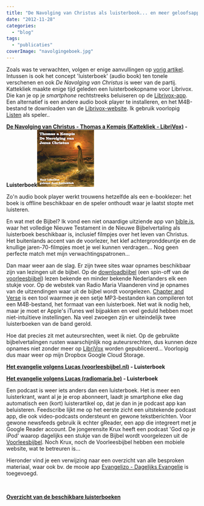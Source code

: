 ```yaml
---
title: "De Navolging van Christus als luisterbook... en meer geloofsapps"
date: "2012-11-28"
categories: 
  - "blog"
tags: 
  - "publicaties"
coverImage: "navolgingeboek.jpg"
---
```


Zoals was te verwachten, volgen er enige aanvullingen op [vorig artikel](/2012/11/25/de-navolging-van-christus-als-e-boek/). Intussen is ook het concept 'luisterboek' (audio book) ten tonele verschenen en ook _De Navolging van Christus_ is weer van de partij. Kattekliek maakte enige tijd geleden een luisterboekopname voor Librivox. Die kan je op je _smartphone_ rechtstreeks beluiseren op de [Librivox-app](https://play.google.com/store/apps/details?id=biz.bookdesign.librivox.pro). Een alternatief is een andere audio book player te installeren, en het M4B-bestand te downloaden van de [Librivox-website](http://librivox.org/de-navolging-van-christus-by-thomas-a-kempis/). Ik gebruik voorlopig [Listen](https://play.google.com/store/apps/details?id=com.acmeandroid.listen) als speler..

**[De Navolging van Christus - Thomas a Kempis (Kattekliek - LibriVox)](http://www.archive.org/download/LibrivoxM4bCollectionAudiobooks_8/DeNavolgingVanJezusChristus.m4b) - Luisterboek![](images/navolging_1011_thumb.jpg "De Navolging van Christus")**

Zo'n audio book player werkt trouwens hetzelfde als een e-booklezer: het boek is offline beschikbaar en de speler onthoudt waar je laatst stopte met luisteren.

En wat met de Bijbel? Ik vond een niet onaardige uitziende app van [bible.is](http://bible.is/), waar het volledige Nieuwe Testament in de Nieuwe Bijbelvertaling als luisterboek beschikbaar is, inclusief filmpjes over het leven van Christus. Het buitenlands accent van de voorlezer, het klef achtergronddeuntje en de knullige jaren-70-filmpjes moet je wel kunnen verdragen... Nog geen perfecte match met mijn verwachtingspatronen...

Dan maar weer aan de slag. Er zijn twee sites waar opnames beschikbaar zijn van lezingen uit de bijbel. Op de [downloadbijbel](http://www.downloadbijbel.nl/) (een spin-off van de [voorleesbijbel](http://www.voorleesbijbel.nl/)) lezen bekende en minder bekende Nederlanders elk een stukje voor. Op de webstek van Radio Maria Vlaanderen vind je opnames van de uitzendingen waar uit de bijbel wordt voorgelezen. [Chapter and Verse](http://lodensoftware.com/chapter-and-verse/) is een tool waarmee je een setje MP3-bestanden kan compileren tot een M4B-bestand, het formaat van een luisterboek. Net wat ik nodig heb, maar je moet er Apple's iTunes wel bijpakken en veel geduld hebben moet niet-intuïtieve instellingen. Na veel zwoegen zijn er uiteindelijk twee luisterboeken van de band gerold.

Hoe dat precies zit met auteursrechten, weet ik niet. Op de gebruikte bijbelvertalingen rusten waarschijnlijk nog auteursrechten, dus kunnen deze opnames niet zonder meer op [LibriVox](https://forum.librivox.org/viewtopic.php?f=18&t=881&sid=f3852dccfe8ed5efa5bb2f32c8b9e403) worden gepubliceerd... Voorlopig dus maar weer op mijn Dropbox Google Cloud Storage.

**[Het evangelie volgens Lucas (voorleesbijbel.nl)](https://storage.googleapis.com/geloven-leren/audiobooks/Het%20evangelie%20volgens%20Lucas-downloadbijbel.m4b) - Luisterboek**

**[Het evangelie volgens Lucas (radiomaria.be)](https://storage.googleapis.com/geloven-leren/audiobooks/Het%20evangelie%20volgens%20Lucas-radiomaria.m4b) - Luisterboek**

Een podcast is weer iets anders dan een luisterboek. Het is meer een luisterkrant, want al je je erop abonneert, laadt je smartphone elke dag automatisch een (kort) luisterartikel op, dat je dan in je podcast app kan beluisteren. Feedscribe lijkt me op het eerste zicht een uitstekende podcast app, die ook video-podcasts ondersteunt en gewone tekstberichten. Voor gewone newsfeeds gebruik ik echter gReader, een app die integreert met je Google Reader account. De jongerensite Krux heeft een podcast 'God op je iPod' waarop dagelijks een stukje van de Bijbel wordt voorgelezen uit de [Voorleesbijbel](http://www.voorleesbijbel.nl/). Noch Krux, noch de Voorleesbijbel hebben een mobiele website, wat te betreuren is...

Hieronder vind je een verwijzing naar een overzicht van alle besproken materiaal, waar ook bv. de mooie app [Evangelizo - Dagelijks Evangelie](https://play.google.com/store/apps/details?id=org.evangelizo) is toegevoegd.

 

**[Overzicht van de beschikbare luisterboeken](/luisterboeken/)**
